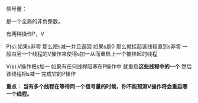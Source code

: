 信号量：

是一个全局的非负整数。

有两种操作P，V

P(s):如果s非零 那么把s减一并且返回 如果s是0 那么就挂起该线程直到s非零 一般由另一个线程的V操作来使得s加一从而重启上一个被挂起的线程

V(s):V操作把s加一 如果有任何线程阻塞在P操作中 就重启**这些线程中的一个** 然后该线程把s减一 完成它的P操作

**重点：**  **当有多个线程在等待同一个信号量的时候，你不能预测V操作将会重启哪一个线程。**

